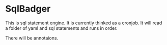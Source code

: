 # SqlBadger

This is sql statement engine. It is currently thinked as a cronjob.
It will read a folder of yaml and sql statements and runs in order.

There will be annotaions.
